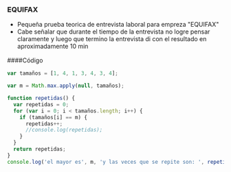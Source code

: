 ### EQUIFAX

- Pequeña prueba teorica de entrevista laboral para empreza "EQUIFAX"
- Cabe señalar  que durante el tiempo de la entrevista no logre pensar claramente y luego que termino la entrevista di con el resultado en aproximadamente 10 min 





####Código  　

```javascript
var tamaños = [1, 4, 1, 3, 4, 3, 4];

var m = Math.max.apply(null, tamaños);

function repetidas() {
  var repetidas = 0;
  for (var i = 0; i < tamaños.length; i++) {
    if (tamaños[i] == m) {
      repetidas++;
      //console.log(repetidas);
    }
  }
  return repetidas;
}
console.log('el mayor es', m, 'y las veces que se repite son: ', repetidas());
```
